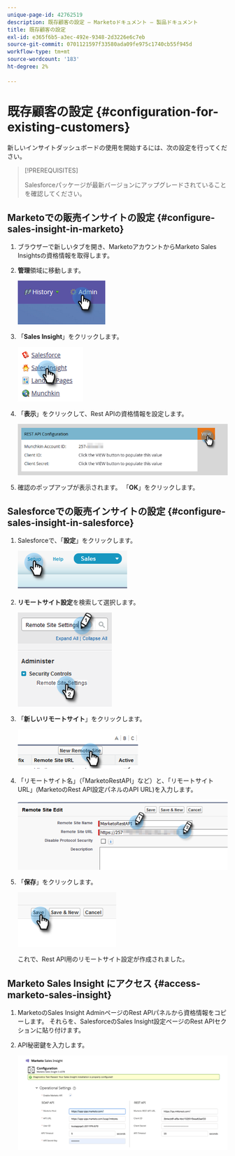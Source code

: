 ```yaml
---
unique-page-id: 42762519
description: 既存顧客の設定 — Marketoドキュメント — 製品ドキュメント
title: 既存顧客の設定
exl-id: e365f6b5-a3ec-492e-9348-2d3226e6c7eb
source-git-commit: 0701121597f33580ada09fe975c1740cb55f945d
workflow-type: tm+mt
source-wordcount: '183'
ht-degree: 2%

---
```


# 既存顧客の設定 {#configuration-for-existing-customers}

新しいインサイトダッシュボードの使用を開始するには、次の設定を行ってください。

>[!PREREQUISITES]
>
>Salesforceパッケージが最新バージョンにアップグレードされていることを確認してください。

## Marketoでの販売インサイトの設定 {#configure-sales-insight-in-marketo}

1. ブラウザーで新しいタブを開き、MarketoアカウントからMarketo Sales Insightsの資格情報を取得します。

1. **管理**&#x200B;領域に移動します。

   ![](assets/configuration-for-existing-customers-1.png)

1. 「**Sales Insight**」をクリックします。

   ![](assets/configuration-for-existing-customers-2.png)

1. 「**表示**」をクリックして、Rest APIの資格情報を設定します。

   ![](assets/configuration-for-existing-customers-3.png)

1. 確認のポップアップが表示されます。 「**OK**」をクリックします。

## Salesforceでの販売インサイトの設定 {#configure-sales-insight-in-salesforce}

1. Salesforceで、「**設定**」をクリックします。

   ![](assets/configuration-for-existing-customers-4.png)

1. **リモートサイト設定**&#x200B;を検索して選択します。

   ![](assets/configuration-for-existing-customers-5.png)

1. 「**新しいリモートサイト**」をクリックします。

   ![](assets/configuration-for-existing-customers-6.png)

1. 「リモートサイト名」（「MarketoRestAPI」など）と、「リモートサイトURL」(MarketoのRest API設定パネルのAPI URL)を入力します。

   ![](assets/configuration-for-existing-customers-7.png)

1. 「**保存**」をクリックします。

   ![](assets/configuration-for-existing-customers-8.png)

   これで、Rest API用のリモートサイト設定が作成されました。

## Marketo Sales Insight にアクセス {#access-marketo-sales-insight}

1. MarketoのSales Insight AdminページのRest APIパネルから資格情報をコピーします。 それらを、SalesforceのSales Insight設定ページのRest APIセクションに貼り付けます。

1. API秘密鍵を入力します。

   ![](assets/configuration-for-existing-customers-9.png)
